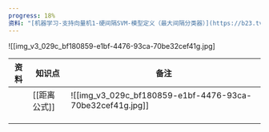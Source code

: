 ```yaml
---
progress: 18%
资料: "[机器学习-支持向量机1-硬间隔SVM-模型定义（最大间隔分类器）](https://b23.tv/002HVvS)"
---
```

![[img_v3_029c_bf180859-e1bf-4476-93ca-70be32cef41g.jpg]

| 资料  | 知识点      | 备注                                                        |
| --- | -------- | --------------------------------------------------------- |
|     | [[距离公式]] | ![[img_v3_029c_bf180859-e1bf-4476-93ca-70be32cef41g.jpg]] |
|     |          |                                                           |
|     |          |                                                           |
|     |          |                                                           |
